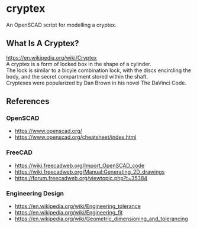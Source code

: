 # cryptex
An OpenSCAD script for modelling a cryptex.

## What Is A Cryptex?
https://en.wikipedia.org/wiki/Cryptex  
A cryptex is a form of locked box in the shape of a cylinder.  
The lock is similar to a bicyle combination lock, with the discs encircling the body, and the secret compartment stored within the shaft.  
Cryptexes were popularized by Dan Brown in his novel The DaVinci Code.  


## References
### OpenSCAD
- https://www.openscad.org/
- https://www.openscad.org/cheatsheet/index.html
### FreeCAD
- https://wiki.freecadweb.org/Import_OpenSCAD_code
- https://wiki.freecadweb.org/Manual:Generating_2D_drawings
- https://forum.freecadweb.org/viewtopic.php?t=35384
### Engineering Design
- https://en.wikipedia.org/wiki/Engineering_tolerance
- https://en.wikipedia.org/wiki/Engineering_fit
- https://en.wikipedia.org/wiki/Geometric_dimensioning_and_tolerancing
